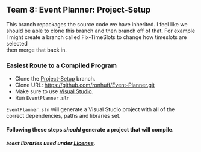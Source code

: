 ## Team 8: Event Planner: Project-Setup
This branch repackages the source code we have inherited. I feel like we  
should be able to clone this branch and then branch off of that. For example 
I might create a branch called Fix-TimeSlots to change how timeslots are selected  
then merge that back in.


### Easiest Route to a Compiled Program
* Clone the [Project-Setup](https://github.com/ronhuff/Event-Planner/tree/Project-Setup) branch.  
 * Clone URL: https://github.com/ronhuff/Event-Planner.git
* Make sure to use [Visual Studio](https://www.visualstudio.com/thank-you-downloading-visual-studio/?sku=Community&rel=15).  
 * Run `EventPlanner.sln`

`EventPlanner.sln` will generate a Visual Studio project with all of the  
correct dependencies, paths and libraries set.

#### Following these steps _should_ generate a project that will compile.


##### `boost` libraries used under [License](https://github.com/ronhuff/Event-Planner/tree/Project-Setup/documentation/BoostLicense.txt).
